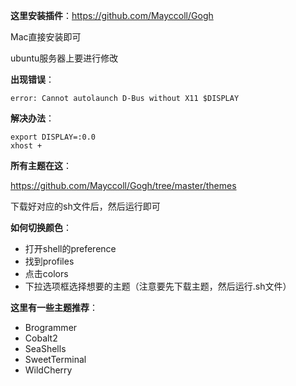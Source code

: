**这里安装插件**：https://github.com/Mayccoll/Gogh

Mac直接安装即可

ubuntu服务器上要进行修改

**出现错误**：

```
error: Cannot autolaunch D-Bus without X11 $DISPLAY
```

**解决办法**：

```
export DISPLAY=:0.0
xhost +
```

**所有主题在这**：

https://github.com/Mayccoll/Gogh/tree/master/themes

下载好对应的sh文件后，然后运行即可

**如何切换颜色**：

- 打开shell的preference
- 找到profiles
- 点击colors
- 下拉选项框选择想要的主题（注意要先下载主题，然后运行.sh文件）

**这里有一些主题推荐**：

- Brogrammer
- Cobalt2
- SeaShells
- SweetTerminal
- WildCherry